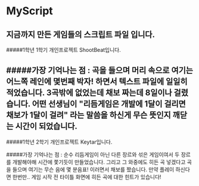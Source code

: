 # MyScript
지금까지 만든 게임들의 스크립트 파일 입니다. 
----------------
#####1학년 1학기 개인프로젝트 ShootBeat입니다.

#####가장 기억나는 점 : 곡을 들으며 머리 속으로 여기는 어느쪽 레인에 몇번째 박자! 하면서 텍스트 파일에 일일히 적었습니다.
3곡밖에 없었는데 채보 짜는데 8일이나 걸렸습니다. 어떤 선생님이 "리듬게임은 개발에 1달이 걸리면 채보가 1달이 걸려"
라는 말씀을 하신게 무슨 뜻인지 깨닫는 시간이 되었습니다.
----------------
#####1학년 2학기 개인프로젝트 Keytar입니다.

#####가장 기억나는 점 : 순수 리듬게임이 아닌 다른 장르와 섞은 게임이여서 두 장르를 개발해야해 시간에 쫓기듯이 만들었습니다.
그리고 그 와중에도 히든 곡 넣겠다고 곡을 들으며 여기는 무슨 음에 몇 분음표! 이러면서 채보를 짰습니다.
만약 플레이 하신다면 한번만.. 게임 시작 전 타이틀 화면에 히든 곡에 대한 힌트가 있습니다!
